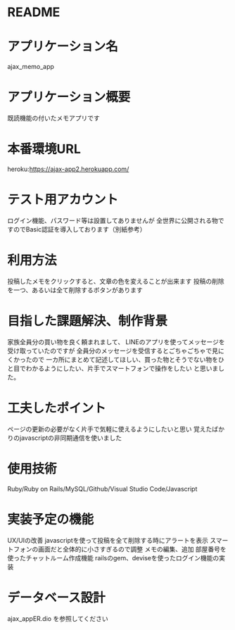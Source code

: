 # README

# アプリケーション名
ajax_memo_app
# アプリケーション概要
既読機能の付いたメモアプリです
# 本番環境URL
heroku:https://ajax-app2.herokuapp.com/
# テスト用アカウント
ログイン機能、パスワード等は設置してありませんが
全世界に公開される物ですのでBasic認証を導入しております（別紙参考）
# 利用方法
投稿したメモをクリックすると、文章の色を変えることが出来ます
投稿の削除を一つ、あるいは全て削除するボタンがあります
# 目指した課題解決、制作背景
家族全員分の買い物を良く頼まれまして、
LINEのアプリを使ってメッセージを受け取っていたのですが
全員分のメッセージを受信するとごちゃごちゃで見にくかったので
一カ所にまとめて記述してほしい、買った物とそうでない物をひと目でわかるようにしたい、片手でスマートフォンで操作をしたい
と思いました。
# 工夫したポイント
ページの更新の必要がなく片手で気軽に使えるようにしたいと思い
覚えたばかりのjavascriptの非同期通信を使いました
# 使用技術
Ruby/Ruby on Rails/MySQL/Github/Visual Studio Code/Javascript
# 実装予定の機能
UX/UIの改善
javascriptを使って投稿を全て削除する時にアラートを表示
スマートフォンの画面だと全体的に小さすぎるので調整
メモの編集、追加
部屋番号を使ったチャットルーム作成機能
railsのgem、deviseを使ったログイン機能の実装
# データベース設計
ajax_appER.dio
を参照してください


